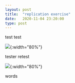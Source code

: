 ```yaml
---
layout: post
title:  "replication exercise"
date:   2020-11-04 23:20:00
type: post
---
```


test test

![](https://michaelwiebe.com/assets/mml/violent_level.png){:width="80%"}


tester retest

![](https://michaelwiebe.com/assets/mml/violent_level1.png){:width="80%"}

words
